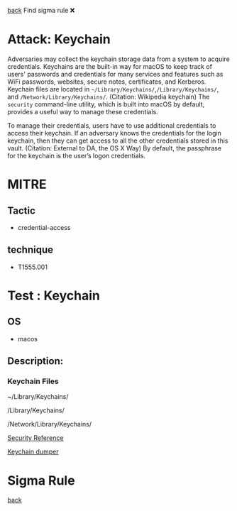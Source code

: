 
[back](../index.md)
Find sigma rule :x: 

# Attack: Keychain 

Adversaries may collect the keychain storage data from a system to acquire credentials. Keychains are the built-in way for macOS to keep track of users' passwords and credentials for many services and features such as WiFi passwords, websites, secure notes, certificates, and Kerberos. Keychain files are located in <code>~/Library/Keychains/</code>,<code>/Library/Keychains/</code>, and <code>/Network/Library/Keychains/</code>. (Citation: Wikipedia keychain) The <code>security</code> command-line utility, which is built into macOS by default, provides a useful way to manage these credentials.

To manage their credentials, users have to use additional credentials to access their keychain. If an adversary knows the credentials for the login keychain, then they can get access to all the other credentials stored in this vault. (Citation: External to DA, the OS X Way) By default, the passphrase for the keychain is the user’s logon credentials.

# MITRE
## Tactic
  - credential-access


## technique
  - T1555.001


# Test : Keychain
## OS
  - macos


## Description:
### Keychain Files

  ~/Library/Keychains/

  /Library/Keychains/

  /Network/Library/Keychains/

  [Security Reference](https://developer.apple.com/legacy/library/documentation/Darwin/Reference/ManPages/man1/security.1.html)

  [Keychain dumper](https://github.com/juuso/keychaindump)


# Sigma Rule


[back](../index.md)
